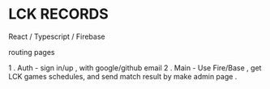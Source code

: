 # LCK RECORDS 

  React / Typescript / Firebase
  
  routing pages 
  
   1 . Auth - sign in/up , with google/github email
   2 . Main - Use Fire/Base , get LCK games schedules, and send match result by make admin page .
